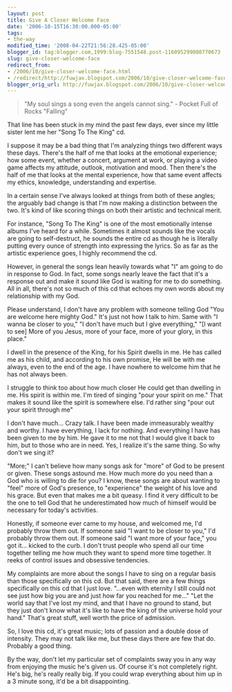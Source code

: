 ```yaml
---
layout: post
title: Give A Closer Welcome Face
date: '2006-10-15T16:30:00.000-05:00'
tags:
- the-way
modified_time: '2008-04-22T21:56:28.425-05:00'
blogger_id: tag:blogger.com,1999:blog-7551548.post-116095299080770673
slug: give-closer-welcome-face
redirect_from: 
- /2006/10/give-closer-welcome-face.html
- /redirect/http://fuwjax.blogspot.com/2006/10/give-closer-welcome-face.html
blogger_orig_url: http://fuwjax.blogspot.com/2006/10/give-closer-welcome-face.html
---
```


> "My soul sings a song even the angels cannot sing." - Pocket Full of Rocks "Falling"

That line has been stuck in my mind the past few days, ever since my little sister lent me her "Song To The King" cd.

I suppose it may be a bad thing that I'm analyzing things two different ways these days.  There's the half of me that looks at the emotional experience; how some event, whether a concert, argument at work, or playing a video game affects my attitude, outlook, motivation and mood.  Then there's the half of me that looks at the mental experience, how that same event affects my ethics, knowledge, understanding and expertise.

In a certain sense I've always looked at things from both of these angles; the arguably bad change is that I'm now making a distinction between the two.  It's kind of like scoring things on both their artistic and technical merit.

For instance, "Song To The King" is one of the most emotionally intense albums I've heard for a while.  Sometimes it almost sounds like the vocals are going to self-destruct, he sounds the entire cd as though he is literally putting every ounce of strength into expressing the lyrics.  So as far as the artistic experience goes, I highly recommend the cd.

However, in general the songs lean heavily towards what "I" am going to do in response to God.  In fact, some songs nearly leave the fact that it's a response out and make it sound like God is waiting for me to do something.  All in all, there's not so much of this cd that echoes my own words about my relationship with my God.

Please understand, I don't have any problem with someone telling God "You are welcome here mighty God."  It's just not how I talk to him.  Same with "I wanna be closer to you," "I don't have much but I give everything," "\[I want to see] More of you Jesus, more of your face, more of your glory, in this place."

I dwell in the presence of the King, for his Spirit dwells in me.  He has called me as his child, and according to his own promise, He will be with me always, even to the end of the age.  I have nowhere to welcome him that he has not always been.  

I struggle to think too about how much closer He could get than dwelling in me.  His spirit is within me.  I'm tired of singing "pour your spirit on me."  That makes it sound like the spirit is somewhere else.  I'd rather sing "pour out your spirit through me"

I don't have much... Crazy talk.  I have been made immeasurably wealthy and worthy.  I have everything, I lack for nothing.  And everything I have has been given to me by him.  He gave it to me not that I would give it back to him, but to those who are in need.  Yes, I realize it's the same thing.  So why don't we sing it?

"More;" I can't believe how many songs ask for "more" of God to be present or given.  These songs astound me.  How much more do you need than a God who is willing to die for you?  I know, these songs are about wanting to "feel" more of God's presence, to "experience" the weight of his love and his grace.  But even that makes me a bit queasy.  I find it very difficult to be the one to tell God that he underestimated how much of himself would be necessary for today's activities.

Honestly, if someone ever came to my house, and welcomed me, I'd probably throw them out.  If someone said "I want to be closer to you," I'd probably throw them out.  If someone said "I want more of your face," you got it... kicked to the curb.  I don't trust people who spend all our time together telling me how much they want to spend more time together.  It reeks of control issues and obsessive tendencies.  

My complaints are more about the songs I have to sing on a regular basis than those specifically on this cd.  But that said, there are a few things specifically on this cd that I just love.  "...even with eternity I still could not see just how big you are and just how far you reached for me..." "Let the world say that I've lost my mind, and that I have no ground to stand, but they just don't know what it's like to have the king of the universe hold your hand."  That's great stuff, well worth the price of admission.

So, I love this cd, it's great music; lots of passion and a double dose of intensity.  They may not talk like me, but these days there are few that do.  Probably a good thing.

By the way, don't let my particular set of complaints sway you in any way from enjoying the music he's given us.  Of course it's not completely right.  He's big, he's really really big.  If you could wrap everything about him up in a 3 minute song, it'd be a bit disappointing.